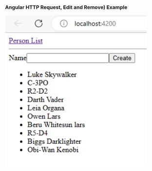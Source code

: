 ### Angular HTTP Request, Edit and Remove) Example
<img src="Pic1_homepage_after_request_loaded.PNG" height="500"/>